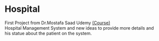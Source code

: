 # Hospital
First Project from Dr.Mostafa Saad Udemy [(Course)](https://bit.ly/36XvLlN)                 
Hospital Management System and new ideas to provide more details and his statue about the patient on the system.
